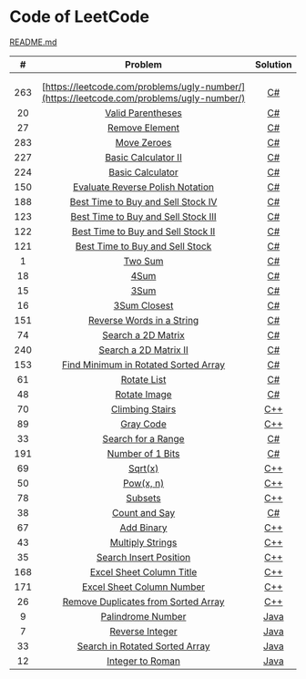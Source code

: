 # Code of LeetCode

[README.md](https://github.com/lygithub/leetcode/blob/master/README.md)

| # | Problem | Solution |
|:-:| :-----: | :------: |
|  | []() | []() |
|  | []() | []() |
| 263 | [https://leetcode.com/problems/ugly-number/](https://leetcode.com/problems/ugly-number/) | [C#](https://github.com/lygithub/leetcode/blob/master/UglyNumber.cs) |
| 20 | [Valid Parentheses](https://leetcode.com/problems/valid-parentheses/) | [C#](https://github.com/lygithub/leetcode/blob/master/ValidParentheses.cs) |
| 27 | [Remove Element](https://leetcode.com/problems/remove-element/) | [C#](https://github.com/lygithub/leetcode/blob/master/RemoveElement.cs) |
| 283 | [Move Zeroes](https://leetcode.com/problems/move-zeroes/) | [C#](https://github.com/lygithub/leetcode/blob/master/MoveZeroes.cs) |
| 227 | [Basic Calculator II](https://leetcode.com/problems/basic-calculator-ii/) | [C#](https://github.com/lygithub/leetcode/blob/master/BasicCalculatorII.cs) |
| 224 | [Basic Calculator](https://leetcode.com/problems/basic-calculator/) | [C#](https://github.com/lygithub/leetcode/blob/master/BasicCalculator.cs) |
| 150 | [Evaluate Reverse Polish Notation](https://leetcode.com/problems/evaluate-reverse-polish-notation/) | [C#](https://github.com/lygithub/leetcode/blob/master/EvaluateReversePolishNotation.cs) |
| 188 | [Best Time to Buy and Sell Stock IV](https://leetcode.com/problems/best-time-to-buy-and-sell-stock-iv/) | [C#](https://github.com/lygithub/leetcode/blob/master/BestTimeBuyAndSellStockIV.cs) |
| 123 | [Best Time to Buy and Sell Stock III](https://leetcode.com/problems/best-time-to-buy-and-sell-stock-iii/) | [C#](https://github.com/lygithub/leetcode/blob/master/BestTimeBuyAndSellStockIII.cs) |
| 122 | [Best Time to Buy and Sell Stock II](https://leetcode.com/problems/best-time-to-buy-and-sell-stock-ii/) | [C#](https://github.com/lygithub/leetcode/blob/master/BestTimeBuyAndSellStockII.cs) |
| 121 | [Best Time to Buy and Sell Stock](https://leetcode.com/problems/best-time-to-buy-and-sell-stock/) | [C#](https://github.com/lygithub/leetcode/blob/master/BestTimeBuyAndSellStock.cs) |
| 1 | [Two Sum](https://leetcode.com/problems/two-sum/) | [C#](https://github.com/lygithub/leetcode/blob/master/TwoSum.cs) |
| 18 | [4Sum](https://leetcode.com/problems/4sum/) | [C#](https://github.com/lygithub/leetcode/blob/master/4Sum.cs) |
| 15 | [3Sum](https://leetcode.com/problems/3sum/) | [C#](https://github.com/lygithub/leetcode/blob/master/3Sum.cs) |
| 16 | [3Sum Closest](https://leetcode.com/problems/3sum-closest/) | [C#](https://github.com/lygithub/leetcode/blob/master/3SumClosest.cs) |
| 151 | [Reverse Words in a String](https://leetcode.com/problems/reverse-words-in-a-string/) | [C#](https://github.com/lygithub/leetcode/blob/master/ReverseWordsInString.cs) |
| 74 | [Search a 2D Matrix](https://leetcode.com/problems/search-a-2d-matrix/) | [C#](https://github.com/lygithub/leetcode/blob/master/Search2DMatrix.cs) |
| 240 | [Search a 2D Matrix II](https://leetcode.com/problems/search-a-2d-matrix-ii/) | [C#](https://github.com/lygithub/leetcode/blob/master/Search2DMatrixII.cs) |
| 153 | [Find Minimum in Rotated Sorted Array](https://leetcode.com/problems/find-minimum-in-rotated-sorted-array/) | [C#](https://github.com/lygithub/leetcode/blob/master/FindMinimumInRotatedSortedArray.cs) |
| 61 | [Rotate List](https://leetcode.com/problems/rotate-list/) | [C#](https://github.com/lygithub/leetcode/blob/master/RotateList.cs) |
| 48 | [Rotate Image](https://leetcode.com/problems/rotate-image/) | [C#](https://github.com/lygithub/leetcode/blob/master/RotateImage.cs) |
| 70 | [Climbing Stairs](https://leetcode.com/problems/climbing-stairs/) | [C++](https://github.com/lygithub/leetcode/blob/master/ClimbingStairs.cpp) |
| 89 | [Gray Code](https://leetcode.com/problems/gray-code/) | [C++](https://github.com/lygithub/leetcode/blob/master/GrayCode.cpp) |
| 33 | [Search for a Range](https://leetcode.com/problems/search-for-a-range/) | [C#](https://github.com/lygithub/leetcode/blob/master/SearchForARangecs) |
| 191 | [Number of 1 Bits](https://leetcode.com/problems/number-of-1-bits/) | [C#](https://github.com/lygithub/leetcode/blob/master/NumberOf1Bits.cs) |
| 69 | [Sqrt(x)](https://leetcode.com/problems/sqrtx/) | [C++](https://github.com/lygithub/leetcode/blob/master/SqrtX.cpp) |
| 50 | [Pow(x, n)](https://leetcode.com/problems/powx-n/) | [C++](https://github.com/lygithub/leetcode/blob/master/PowXN.cpp) |
| 78 | [Subsets](https://leetcode.com/problems/subsets/) | [C++](https://github.com/lygithub/leetcode/blob/master/Subsets.cpp) |
| 38 | [Count and Say](https://leetcode.com/problems/count-and-say/) | [C#](https://github.com/lygithub/leetcode/blob/master/CountAndSay.cs) |
| 67 | [Add Binary](https://leetcode.com/problems/add-binary/) | [C++](https://github.com/lygithub/leetcode/blob/master/AddBinary.cpp) |
| 43 | [Multiply Strings](https://leetcode.com/problems/multiply-strings/) | [C++](https://github.com/lygithub/leetcode/blob/master/MultiplyStrings.cpp) |
| 35 | [Search Insert Position](https://leetcode.com/problems/search-insert-position/) | [C++](https://github.com/lygithub/leetcode/blob/master/SearchInsertPosition.cpp) |
| 168 | [Excel Sheet Column Title](https://leetcode.com/problems/excel-sheet-column-title/) | [C++](https://github.com/lygithub/leetcode/blob/master/ExcelSheetColumnTitle.cpp) |
| 171 | [Excel Sheet Column Number](https://leetcode.com/problems/excel-sheet-column-number/) | [C++](https://github.com/lygithub/leetcode/blob/master/ExcelSheetColumnNumber.cpp) |
| 26 | [Remove Duplicates from Sorted Array](https://leetcode.com/problems/remove-duplicates-from-sorted-array/) | [C++](https://github.com/lygithub/leetcode/blob/master/RemoveDuplicatesFromSortedArray.cpp) |
| 9 | [Palindrome Number](https://leetcode.com/problems/palindrome-number/) | [Java](https://github.com/lygithub/leetcode/blob/master/PalindromeNumber.java) |
| 7 | [Reverse Integer ](https://leetcode.com/problems/reverse-integer/) | [Java](https://github.com/lygithub/leetcode/blob/master/ReverseInteger.java) |
| 33 | [Search in Rotated Sorted Array](https://leetcode.com/problems/search-in-rotated-sorted-array/) | [Java](https://github.com/lygithub/leetcode/blob/master/SearchInRotatedSortedArray.java) |
| 12 | [Integer to Roman](https://leetcode.com/problems/integer-to-roman/) | [Java](https://github.com/lygithub/leetcode/blob/master/IntegerToRoman.java) |
